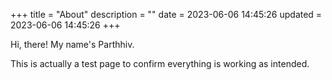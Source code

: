 +++
title = "About"
description = ""
date = 2023-06-06 14:45:26
updated = 2023-06-06 14:45:26
+++

Hi, there! My name's Parthhiv.

This is actually a test page
to confirm everything is working as intended.

